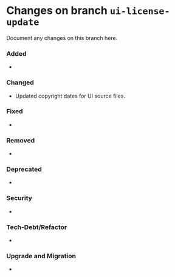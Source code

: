 # Changes on branch `ui-license-update`
Document any changes on this branch here.
### Added
-

### Changed
- Updated copyright dates for UI source files.

### Fixed
-

### Removed
-

### Deprecated
-

### Security
-

### Tech-Debt/Refactor
-

### Upgrade and Migration
-

